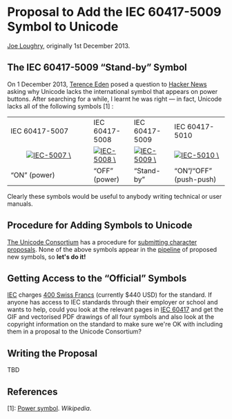 Proposal to Add the IEC 60417-5009 Symbol to Unicode
====================================================

[Joe Loughry](mailto:joe.loughry@stx.ox.ac.uk), originally 1st December 2013.

The IEC 60417-5009 &ldquo;Stand-by&rdquo; Symbol
------------------------------------------------

On 1 December 2013, [Terence Eden](http://shkspr.mobi/blog/) posed a question to
[Hacker News](https://news.ycombinator.com/item?id=6828102) asking why Unicode lacks
the international symbol that appears on power buttons. After searching for a while,
I learnt he was right &mdash; in fact, Unicode lacks all of the following symbols [1] :

<table>
<tr>
<td>IEC 60417-5007</td>
<td>IEC 60417-5008</td>
<td>IEC 60417-5009</td>
<td>IEC 60417-5010</td>
</tr>
<tr>
<td style="width:176px" align="center"><a
href="https://github.com/jloughry/Unicode/raw/master/IEC5007_On_Symbol.svg"><img
src="https://github.com/jloughry/Unicode/raw/master/31px-IEC5007_On_Symbol.svg.png"
alt="IEC-5007 \"ON\" (power) symbol (click for SVG)"></a></td>
<td><a
href="https://github.com/jloughry/Unicode/raw/master/IEC5008_Off_Symbol.svg"><img
src="https://github.com/jloughry/Unicode/raw/master/176px-IEC5008_Off_Symbol.svg.png"
alt="IEC-5008 \"OFF\" (power) symbol (click for SVG)"></a></td>
<td><a
href="https://github.com/jloughry/Unicode/raw/master/IEC5009_Standby_Symbol.svg"><img
src="https://github.com/jloughry/Unicode/raw/master/177px-IEC5009_Standby_Symbol.svg.png"
alt="IEC-5009 \"Stand-by\" symbol (click for SVG)"></a></td>
<td><a
href="https://github.com/jloughry/Unicode/raw/master/IEC5010_On_Off_Symbol.svg"><img
src="https://github.com/jloughry/Unicode/raw/master/176px-IEC5010_On_Off_Symbol.svg.png"
alt="IEC-5010 \"On\"/\"OFF\" (push-push) symbol (click for SVG)"></a></td>
</tr>
<tr>
<td>&ldquo;ON&rdquo; (power)</td>
<td>&ldquo;OFF&rdquo; (power)</td>
<td>&ldquo;Stand-by&rdquo;</td>
<td>&ldquo;ON&rdquo;/&ldquo;OFF&rdquo; (push-push)</td>
</tr>
</table>

Clearly these symbols would be useful to anybody writing technical or user manuals.

Procedure for Adding Symbols to Unicode
---------------------------------------

[The Unicode Consortium](http://www.unicode.org/) has a procedure for
[submitting character proposals](http://www.unicode.org/pending/proposals.html). None of
the above symbols appear in the [pipeline](http://www.unicode.org/pending/proposals.html)
of proposed new symbols, so **let's do it!**

Getting Access to the &ldquo;Official&rdquo; Symbols
----------------------------------------

[IEC](http://www.iec.ch/) charges
[400 Swiss Francs](http://webstore.iec.ch/webstore/webstore.nsf/artnum/029221)
(currently $440 USD) for the standard. If anyone has access to IEC standards through their
employer or school and wants to help, could you look at the relevant pages in
[IEC 60417](http://webstore.iec.ch/webstore/webstore.nsf/ArtNum_PK/29221?OpenDocument) and
get the GIF and vectorised PDF drawings of all four symbols and also look at the copyright
information on the standard to make sure we're OK with including them in a proposal to the
Unicode Consortium?

Writing the Proposal
--------------------

TBD

References
----------

[1]: [Power symbol](http://en.wikipedia.org/wiki/Power_symbol#Definitions). *Wikipedia*.

